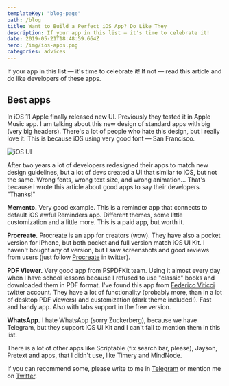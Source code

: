 ```yaml
---
templateKey: "blog-page"
path: /blog
title: Want to Build a Perfect iOS App? Do Like They
description: If your app in this list — it's time to celebrate it!
date: 2019-05-21T18:48:59.664Z
hero: /img/ios-apps.png
categories: advices
---
```


If your app in this list — it's time to celebrate it! If not — read this article and do like developers of these apps.

## Best apps

In iOS 11 Apple finally released new UI. Previously they tested it in Apple Music app. I am talking about this new design of standard apps with big (very big headers). There's a lot of people who hate this design, but I really love it. This is because iOS using very good font — San Francisco.

![iOS UI](/img/ios-ui-apps.png)

After two years a lot of developers redesigned their apps to match new design guidelines, but a lot of devs created a UI that similar to iOS, but not the same. Wrong fonts, wrong text size, and wrong animation... That's because I wrote this article about good apps to say their developers "Thanks!"

**Memento.** Very good example. This is a reminder app that connects to default iOS awful Reminders app. Different themes, some little customization and a little more. This is a paid app, but worth it.

**Procreate.** Procreate is an app for creators (wow). They have also a pocket version for iPhone, but both pocket and full version match iOS UI Kit. I haven't bought any of version, but I saw screenshots and good reviews from users (just follow [Procreate](https://twitter.com/Procreate) in twitter).

**PDF Viewer.** Very good app from PSPDFKit team. Using it almost every day when I have school lessons because I refused to use "classic" books and downloaded them in PDF format. I've found this app from [Federico Viticci](https://twitter.com/viticci) twitter account. They have a lot of functionality (probably more, than in a lot of desktop PDF viewers) and customization (dark theme included!). Fast and handy app. Also with tabs support in the free version.

**WhatsApp.** I hate WhatsApp (sorry Zuckerberg), because we have Telegram, but they support iOS UI Kit and I can't fail to mention them in this list.

There is a lot of other apps like Scriptable (fix search bar, please), Jayson, Pretext and apps, that I didn't use, like Timery and MindNode.

If you can recommend some, please write to me in [Telegram](https://t.me/dtroode) or mention me on [Twitter](https://twitter.com/dtroode).
